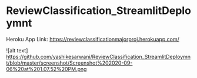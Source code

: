 # ReviewClassification_StreamlitDeploymnt

Heroku App Link: https://reviewclassificationmajorproj.herokuapp.com/

![alt text] https://github.com/yashikesarwani/ReviewClassification_StreamlitDeploymnt/blob/master/screenshot/Screenshot%202020-09-06%20at%201.07.52%20PM.png
